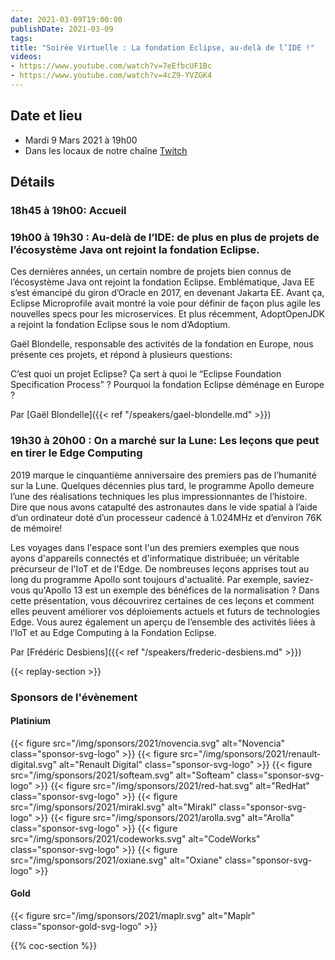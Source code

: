 ```yaml
---
date: 2021-03-09T19:00:00
publishDate: 2021-03-09
tags:
title: "Soirée Virtuelle : La fondation Eclipse, au-delà de l’IDE !"
videos:
- https://www.youtube.com/watch?v=7eEfbcUF1Bc
- https://www.youtube.com/watch?v=4cZ9-YVZGK4
---
```

## Date et lieu

* Mardi 9 Mars 2021 à 19h00
* Dans les locaux de notre chaîne [Twitch](https://www.twitch.tv/parisjug)

## Détails

### 18h45 à 19h00: Accueil

### 19h00 à 19h30 : Au-delà de l’IDE: de plus en plus de projets de l’écosystème Java ont rejoint la fondation Eclipse.

Ces dernières années, un certain nombre de projets bien connus de l’écosystème Java ont rejoint la fondation Eclipse. Emblématique, Java EE s’est émancipé du giron d’Oracle en 2017, en devenant Jakarta EE. Avant ça, Eclipse Microprofile avait montré la voie pour définir de façon plus agile les nouvelles specs pour les microservices. Et plus récemment, AdoptOpenJDK a rejoint la fondation Eclipse sous le nom d’Adoptium.

Gaël Blondelle, responsable des activités de la fondation en Europe, nous présente ces projets, et répond à plusieurs questions:

C’est quoi un projet Eclipse?
Ça sert à quoi le “Eclipse Foundation Specification Process” ?
Pourquoi la fondation Eclipse déménage en Europe ?

Par [Gaël Blondelle]({{< ref "/speakers/gael-blondelle.md" >}})

### 19h30 à 20h00 : On a marché sur la Lune: Les leçons que peut en tirer le Edge Computing

2019 marque le cinquantième anniversaire des premiers pas de l’humanité sur la Lune. Quelques décennies plus tard, le programme Apollo demeure l’une des réalisations techniques les plus impressionnantes de l’histoire. Dire que nous avons catapulté des astronautes dans le vide spatial à l’aide d’un ordinateur doté d’un processeur cadencé à 1.024MHz et d’environ 76K de mémoire!

Les voyages dans l'espace sont l'un des premiers exemples que nous ayons d'appareils connectés et d'informatique distribuée; un véritable précurseur de l'IoT et de l'Edge. De nombreuses leçons apprises tout au long du programme Apollo sont toujours d'actualité. Par exemple, saviez-vous qu'Apollo 13 est un exemple des bénéfices de la normalisation ? Dans cette présentation, vous découvrirez certaines de ces leçons et comment elles peuvent améliorer vos déploiements actuels et futurs de technologies Edge. Vous aurez également un aperçu de l’ensemble des activités liées à l’IoT et au Edge Computing à la Fondation Eclipse.

Par [Frédéric Desbiens]({{< ref "/speakers/frederic-desbiens.md" >}})

{{< replay-section >}}

### Sponsors de l'évènement

#### Platinium
{{< figure src="/img/sponsors/2021/novencia.svg" alt="Novencia" class="sponsor-svg-logo" >}}
{{< figure src="/img/sponsors/2021/renault-digital.svg" alt="Renault Digital" class="sponsor-svg-logo" >}}
{{< figure src="/img/sponsors/2021/softeam.svg" alt="Softeam" class="sponsor-svg-logo" >}}
{{< figure src="/img/sponsors/2021/red-hat.svg" alt="RedHat" class="sponsor-svg-logo" >}}
{{< figure src="/img/sponsors/2021/mirakl.svg" alt="Mirakl" class="sponsor-svg-logo" >}}
{{< figure src="/img/sponsors/2021/arolla.svg" alt="Arolla" class="sponsor-svg-logo" >}}
{{< figure src="/img/sponsors/2021/codeworks.svg" alt="CodeWorks" class="sponsor-svg-logo" >}}
{{< figure src="/img/sponsors/2021/oxiane.svg" alt="Oxiane" class="sponsor-svg-logo" >}}

#### Gold
{{< figure src="/img/sponsors/2021/maplr.svg" alt="Maplr" class="sponsor-gold-svg-logo" >}}

{{% coc-section %}}
